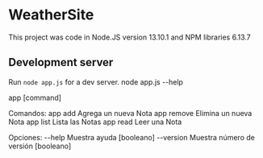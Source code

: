 # WeatherSite

This project was code in Node.JS version 13.10.1 and NPM libraries 6.13.7

## Development server

Run `node app.js` for a dev server.
node app.js --help

app [command]

Comandos:
  app add     Agrega un nueva Nota
  app remove  Elimina un nueva Nota
  app list    Lista las Notas
  app read    Leer una Nota

Opciones:
  --help     Muestra ayuda                                            [booleano]
  --version  Muestra número de versión                                [booleano]